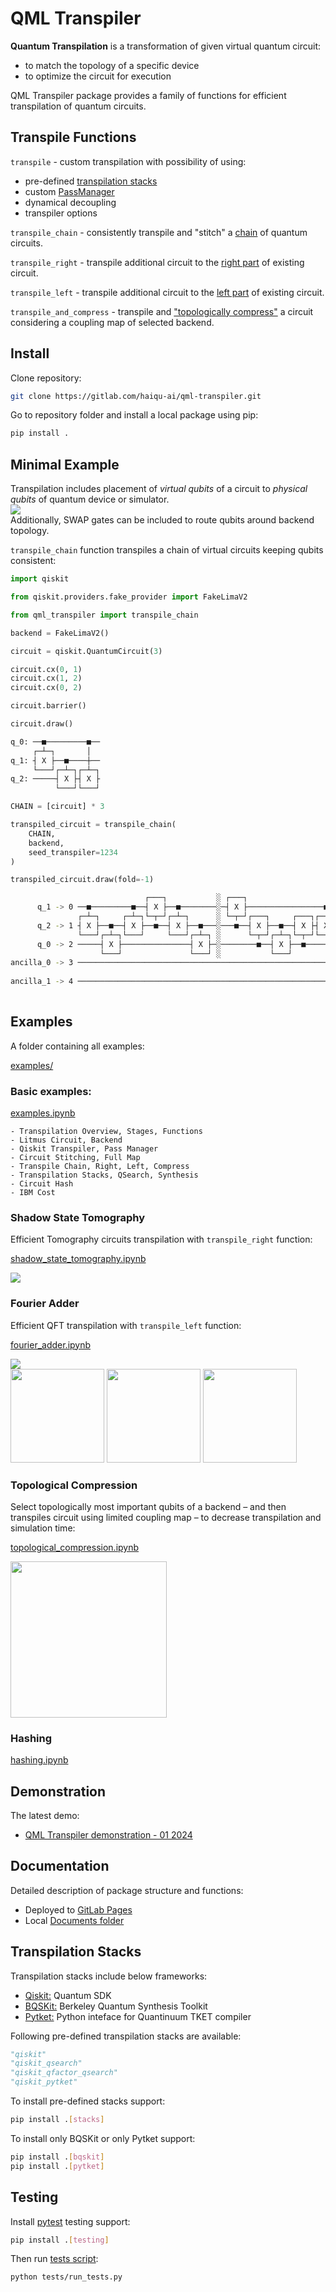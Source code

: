 # QML Transpiler

**Quantum Transpilation** is a transformation of given virtual quantum circuit:

* to match the topology of a specific device
* to optimize the circuit for execution

QML Transpiler package provides a family of functions for efficient transpilation of quantum circuits.

## Transpile Functions

`transpile` - custom transpilation with possibility of using:

- pre-defined [transpilation stacks](#transpilation-stacks)
- custom [PassManager](https://docs.quantum.ibm.com/api/qiskit/passmanager)
- dynamical decoupling
- transpiler options

`transpile_chain` - consistently transpile and "stitch" a [chain](#minimal-example) of quantum circuits.

`transpile_right` - transpile additional circuit to the [right part](#shadow-state-tomography) of existing circuit.

`transpile_left` - transpile additional circuit to the [left part](#fourier-adder) of existing circuit.

`transpile_and_compress` - transpile and ["topologically compress"](#topological-compression) a circuit considering a coupling map of selected backend.

## Install

Clone repository:

```bash
git clone https://gitlab.com/haiqu-ai/qml-transpiler.git
```

Go to repository folder and install a local package using pip:

```bash
pip install .
```

## Minimal Example

Transpilation includes placement of *virtual qubits* of a circuit to *physical qubits* of quantum device or simulator.
<br>
    <a>
    <img src="docs/images/layout.png">
    </a>
<br>
Additionally, SWAP gates can be included to route qubits around backend topology.

`transpile_chain` function transpiles a chain of virtual circuits keeping qubits consistent:

```python
import qiskit

from qiskit.providers.fake_provider import FakeLimaV2

from qml_transpiler import transpile_chain

backend = FakeLimaV2()

circuit = qiskit.QuantumCircuit(3)

circuit.cx(0, 1)
circuit.cx(1, 2)
circuit.cx(0, 2)

circuit.barrier()

circuit.draw()
```

```bash
q_0: ──■─────────■──
     ┌─┴─┐       │
q_1: ┤ X ├──■────┼──
     └───┘┌─┴─┐┌─┴─┐
q_2: ─────┤ X ├┤ X ├
          └───┘└───┘
```

```python
CHAIN = [circuit] * 3

transpiled_circuit = transpile_chain(
    CHAIN,
    backend,
    seed_transpiler=1234
)

transpiled_circuit.draw(fold=-1)
```

```bash
                              ┌───┐           ░ ┌───┐                          ░      ┌───┐          ┌───┐               ┌───┐ ░
      q_1 -> 0 ──■─────────■──┤ X ├──■────────░─┤ X ├─────────────────■────────░───■──┤ X ├──■───────┤ X ├───────────────┤ X ├─░─
               ┌─┴─┐     ┌─┴─┐└─┬─┘┌─┴─┐      ░ └─┬─┘┌───┐     ┌───┐┌─┴─┐┌───┐ ░ ┌─┴─┐└─┬─┘┌─┴─┐┌───┐└─┬─┘┌───┐     ┌───┐└─┬─┘ ░
      q_2 -> 1 ┤ X ├──■──┤ X ├──■──┤ X ├──■───░───■──┤ X ├──■──┤ X ├┤ X ├┤ X ├─░─┤ X ├──■──┤ X ├┤ X ├──■──┤ X ├──■──┤ X ├──■───░─
               └───┘┌─┴─┐└───┘     └───┘┌─┴─┐ ░      └─┬─┘┌─┴─┐└─┬─┘└───┘└─┬─┘ ░ └───┘     └───┘└─┬─┘     └─┬─┘┌─┴─┐└─┬─┘      ░
      q_0 -> 2 ─────┤ X ├───────────────┤ X ├─░────────■──┤ X ├──■─────────■───░──────────────────■─────────■──┤ X ├──■────────░─
                    └───┘               └───┘ ░           └───┘                ░                               └───┘           ░
ancilla_0 -> 3 ────────────────────────────────────────────────────────────────░───────────────────────────────────────────────░─
                                                                               ░                                               ░
ancilla_1 -> 4 ────────────────────────────────────────────────────────────────░───────────────────────────────────────────────░─
                                                                               ░                                               ░
```

## Examples

A folder containing all examples:

[examples/](examples/)

### Basic examples:

[examples.ipynb](examples/examples.ipynb)

    - Transpilation Overview, Stages, Functions
    - Litmus Circuit, Backend
    - Qiskit Transpiler, Pass Manager
    - Circuit Stitching, Full Map
    - Transpile Chain, Right, Left, Compress
    - Transpilation Stacks, QSearch, Synthesis
    - Circuit Hash
    - IBM Cost

### Shadow State Tomography

Efficient Tomography circuits transpilation with `transpile_right` function:

[shadow_state_tomography.ipynb](examples/shadows/shadow_state_tomography.ipynb)

<a>
<img src="docs/images/su2.png">
</a>

### Fourier Adder

Efficient QFT transpilation with `transpile_left` function:

[fourier_adder.ipynb](examples/fourier_adder/fourier_adder.ipynb)

<a>
<img src="docs/images/fourier_adder.png">
</a>
<br>
<a>
<img src="docs/images/fourier_adder_states.png" width=150>
<img src="docs/images/fourier_adder_states_noisy.png" width=150>
<img src="docs/images/fourier_adder_states_full.png" width=150>
</a>

### Topological Compression

Select topologically most important qubits of a backend – and then transpiles circuit using limited coupling map – to decrease transpilation and simulation time:

[topological_compression.ipynb](examples/topological_compression/topological_compression.ipynb)

<a>
<img src="docs/images/topological_compression.png" width=250>
</a>

### Hashing

[hashing.ipynb](examples/hashing/hashing.ipynb)


## Demonstration

The latest demo:

* [QML Transpiler demonstration - 01 2024](examples/demo_01_2024/transpiler_demo.ipynb)

## Documentation

Detailed description of package structure and functions:

* Deployed to [GitLab Pages](https://mohor.gitlab.io/haiqu/)
* Local [Documents folder](docs/qml_transpiler)

## Transpilation Stacks

Transpilation stacks include below frameworks:

* [Qiskit:](https://github.com/Qiskit/qiskit#readme) Quantum SDK
* [BQSKit:](https://github.com/BQSKit/bqskit#readme) Berkeley Quantum Synthesis Toolkit
* [Pytket:](https://github.com/CQCL/pytket#readme) Python inteface for Quantinuum TKET compiler

Following pre-defined transpilation stacks are available:

```python
"qiskit"
"qiskit_qsearch"
"qiskit_qfactor_qsearch"
"qiskit_pytket"
```

To install pre-defined stacks support:

```bash
pip install .[stacks]
```

To install only BQSKit or only Pytket support:

```bash
pip install .[bqskit]
pip install .[pytket]
```

## Testing

Install [pytest](https://docs.pytest.org/) testing support:

```bash
pip install .[testing]
```

Then run [tests script](tests/run_tests.py):

```bash
python tests/run_tests.py
```
